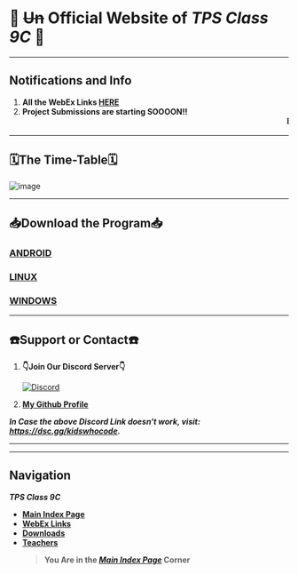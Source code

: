 
# 🎉 ~~Un~~ Official Website of _TPS Class 9C_ 🎉

---

## Notifications and Info
1. **All the WebEx Links [HERE](https://v1s1t0r999.github.io/TPSClass9C/WebEx_Links)**
2. **Project Submissions are starting SOOOON!!**
<marquee behavior="scroll" direction="left"><strong>EXAMS FROM 19th JULY!!  !!STAY STRONG!!</strong></marquee>

---

## 🗓️The Time-Table🗓️
						
![image](https://user-images.githubusercontent.com/77138706/122703194-a2882900-d26e-11eb-863c-b1adfa27c2c3.png)


---


## 📥Download the Program📥

### [**ANDROID**](https://v1s1t0r999.github.io/TPSClass9C/downloads#:~:text=Download%20the%20Program%F0%9F%93%A5-,1.%20%F0%9F%93%B1For%20Android%F0%9F%93%B1,-Download%20the%20APK)
### [**LINUX**](https://v1s1t0r999.github.io/TPSClass9C/downloads#:~:text=2.%20%F0%9F%90%A7For%20Linux%20Platform%F0%9F%90%A7)
### [**WINDOWS**](https://v1s1t0r999.github.io/TPSClass9C/downloads#:~:text=3.%20%F0%9F%96%A5%EF%B8%8FFor%20Windows%20OS%F0%9F%96%A5%EF%B8%8F)

---



## ☎️Support or Contact☎️ 

1. **👇Join Our Discord Server👇**

   [![Discord](https://discord.com/api/guilds/819085006978023475/embed.png?style=banner3)](https://dsc.gg/KidsWhoCode)
2. [**My Github Profile**](https://github.com/v1s1t0r999/)

***In Case the above Discord Link doesn't work, visit: <https://dsc.gg/kidswhocode>.***

---
---

## Navigation
***TPS Class 9C***
- [**Main Index Page**](https://v1s1t0r999.github.io/TPSClass9C/index)
- [**WebEx Links**](https://v1s1t0r999.github.io/TPSClass9C/WebEx_Links)
- [**Downloads**](https://v1s1t0r999.github.io/TPSClass9C/downloads)
- [**Teachers**](https://v1s1t0r999.github.io/TPSClass9C/Teachers)
    > **You Are in the [*Main Index Page*](https://v1s1t0r999.github.io/TPSClass9C/index) Corner**


